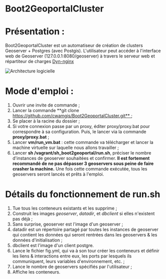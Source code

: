 Boot2GeoportalCluster
=====================

# Présentation :
Boot2GeoportalCluster est un automatiseur de création de clusters Geoserver + Postgres (avec Postgis). L'utilisateur peut accéder à l'interface web de Geoserver (127.0.0.1:8080/geoserver) à travers le serveur web et répartiteur de charges [Dyn-nginx](https://registry.hub.docker.com/u/dduportal/dyn-nginx/) 

![Architecture logicielle](https://github.com/cwamgis/Boot2GeoportalCluster/blob/master/images/architecture_logiciel.png)

# Mode d'emploi :

1. Ouvrir une invite de commande ;
2. Lancer la commande **git clone https://github.com/cwamgis/Boot2GeoportalCluster.git** ;
3. Se placer à la racine du dossier ;
4. Si votre connexion passe par un proxy, éditer proxy/proxy.bat pour correspondre à sa configuration. Puis, le lancer via la commande **proxy/proxy.bat** ;
5. Lancer **vm/run_vm.bat** : cette commande va télécharger et lancer la machine virtuelle sur laquelle nous allons travailler ;
6. Lancer **sh /vagrant/sh_boot2geoportal/run.sh**, préciser le nombre d'instances de geoserver souhaitées et confirmer. **Il est fortement recommandé de ne pas dépasser 3 geoservers sous peine de faire crasher la machine.** Une fois cette commande exécutée, tous les geoservers seront lancés et prêts à l'emploi.

# Détails du fonctionnement de run.sh

1. Tue tous les conteneurs existants et les supprime ;
2. Construit les images *geoserver*, *datadir*, et *dbclient* si elles n'existent pas déjà ;
  1. Sans surprise, geoserver est l'image d'un geoserver ;
  2. datadir est un répertoire partagé par toutes les instances de geoserver qui contient les données qui seront rentrées dans les geoservers & les données d'initialisation ;
  3. dbclient est l'image d'un client postgre.
3. Lance le fichier fig.yml, qui va à son tour créer les conteneurs et définir les liens & interactions entre eux, les ports par lesquels ils communiquent, leurs variables d'environnement, etc. ;
4. Lance le nombre de geoservers spécifiés par l'utilisateur ;
5. Affiche les conteneurs.
